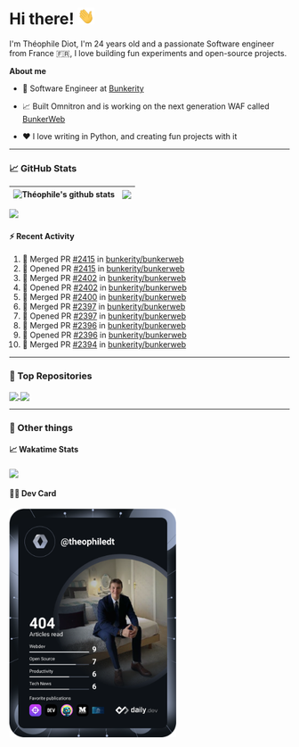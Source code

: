 # Hi there! <img src="./wave.gif" width="30px" height="30px" />

I'm Théophile Diot, I'm 24 years old and a passionate Software engineer from France 🇫🇷, I love building fun experiments and open-source projects.

**About me**

- 💼 Software Engineer at [Bunkerity](https://www.bunkerity.com/)

- 📈 Built Omnitron and is working on the next generation WAF called [BunkerWeb](https://www.bunkerweb.io)

- ❤️ I love writing in Python, and creating fun projects with it

---

### 📈 GitHub Stats

| <img align="center" src="https://github-readme-stats.vercel.app/api?username=TheophileDiot&show_icons=true&include_all_commits=true&theme=algolia&hide_border=true&rank_icon=github" alt="Théophile's github stats" /> | <img align="center" src="https://github-readme-stats.vercel.app/api/top-langs/?username=TheophileDiot&layout=compact&theme=algolia&hide_border=true" /> |
| ---------------------------------------------------------------------------------------------------------------------------------------------------------------------------------------------------------------------- | ------------------------------------------------------------------------------------------------------------------------------------------------------- |

![](https://github-readme-activity-graph.vercel.app/graph?username=TheophileDiot&theme=tokyo-night)

#### :zap: Recent Activity

<!--START_SECTION:activity-->
1. 🎉 Merged PR [#2415](https://github.com/bunkerity/bunkerweb/pull/2415) in [bunkerity/bunkerweb](https://github.com/bunkerity/bunkerweb)
2. 💪 Opened PR [#2415](https://github.com/bunkerity/bunkerweb/pull/2415) in [bunkerity/bunkerweb](https://github.com/bunkerity/bunkerweb)
3. 🎉 Merged PR [#2402](https://github.com/bunkerity/bunkerweb/pull/2402) in [bunkerity/bunkerweb](https://github.com/bunkerity/bunkerweb)
4. 💪 Opened PR [#2402](https://github.com/bunkerity/bunkerweb/pull/2402) in [bunkerity/bunkerweb](https://github.com/bunkerity/bunkerweb)
5. 🎉 Merged PR [#2400](https://github.com/bunkerity/bunkerweb/pull/2400) in [bunkerity/bunkerweb](https://github.com/bunkerity/bunkerweb)
6. 🎉 Merged PR [#2397](https://github.com/bunkerity/bunkerweb/pull/2397) in [bunkerity/bunkerweb](https://github.com/bunkerity/bunkerweb)
7. 💪 Opened PR [#2397](https://github.com/bunkerity/bunkerweb/pull/2397) in [bunkerity/bunkerweb](https://github.com/bunkerity/bunkerweb)
8. 🎉 Merged PR [#2396](https://github.com/bunkerity/bunkerweb/pull/2396) in [bunkerity/bunkerweb](https://github.com/bunkerity/bunkerweb)
9. 💪 Opened PR [#2396](https://github.com/bunkerity/bunkerweb/pull/2396) in [bunkerity/bunkerweb](https://github.com/bunkerity/bunkerweb)
10. 🎉 Merged PR [#2394](https://github.com/bunkerity/bunkerweb/pull/2394) in [bunkerity/bunkerweb](https://github.com/bunkerity/bunkerweb)
<!--END_SECTION:activity-->

---

### 🔧 Top Repositories

<a href="https://github.com/bunkerity/bunkerweb">
  <img align="center" src="https://github-readme-stats.vercel.app/api/pin/?username=Bunkerity&repo=bunkerweb&theme=algolia" />
</a>
<a href="https://github.com/TheophileDiot/Omnitron">
  <img align="center" src="https://github-readme-stats.vercel.app/api/pin/?username=TheophileDiot&repo=Omnitron&theme=algolia" />
</a>

---

### 🎉 Other things

#### 📈 Wakatime Stats

<a href="https://wakatime.com/@theophile_bunkerity">
  <img align="center" src="https://github-readme-stats.vercel.app/api/wakatime?username=3aa5ce41-c253-43d9-8441-a721e446a45f&layout=compact&theme=algolia" />
</a>

#### 👨‍💻 Dev Card

<a href="https://app.daily.dev/TheophileDt">
  <img src="./devcard.svg" width="300" alt="Théophile Diot's Dev Card"/>
</a>
